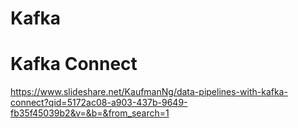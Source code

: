 # Kafka

# Kafka Connect

https://www.slideshare.net/KaufmanNg/data-pipelines-with-kafka-connect?qid=5172ac08-a903-437b-9649-fb35f45039b2&v=&b=&from_search=1


